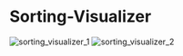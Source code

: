 # Sorting-Visualizer
![sorting_visualizer_1](https://github.com/aj-sapkota/Sorting-Visualizer/assets/54012557/ef4b5d02-4a22-4ea7-b969-41fdd944ca02)
![sorting_visualizer_2](https://github.com/aj-sapkota/Sorting-Visualizer/assets/54012557/a5de0121-0f93-4c0a-ab70-55042b6e198c)
